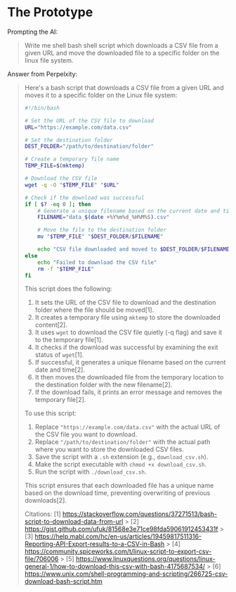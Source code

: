 # The Prototype

Prompting the AI:

> Write me shell bash shell script which downloads a CSV file from a given URL
> and move the downloaded file to a specific folder on the linux file system.

Answer from Perpelxity:

> Here's a bash script that downloads a CSV file from a given URL and moves it to a specific folder on the Linux file system:
>
> ```bash
> #!/bin/bash
>
> # Set the URL of the CSV file to download
> URL="https://example.com/data.csv"
>
> # Set the destination folder
> DEST_FOLDER="/path/to/destination/folder"
>
> # Create a temporary file name
> TEMP_FILE=$(mktemp)
>
> # Download the CSV file
> wget -q -O "$TEMP_FILE" "$URL"
>
> # Check if the download was successful
> if [ $? -eq 0 ]; then
>     # Generate a unique filename based on the current date and time
>     FILENAME="data_$(date +%Y%m%d_%H%M%S).csv"
>
>     # Move the file to the destination folder
>     mv "$TEMP_FILE" "$DEST_FOLDER/$FILENAME"
>
>     echo "CSV file downloaded and moved to $DEST_FOLDER/$FILENAME"
> else
>     echo "Failed to download the CSV file"
>     rm -f "$TEMP_FILE"
> fi
> ```
>
> This script does the following:
>
> 1. It sets the URL of the CSV file to download and the destination folder where the file should be moved[1].
> 2. It creates a temporary file using `mktemp` to store the downloaded content[2].
> 3. It uses `wget` to download the CSV file quietly (-q flag) and save it to the temporary file[1].
> 4. It checks if the download was successful by examining the exit status of `wget`[1].
> 5. If successful, it generates a unique filename based on the current date and time[2].
> 6. It then moves the downloaded file from the temporary location to the destination folder with the new filename[2].
> 7. If the download fails, it prints an error message and removes the temporary file[2].
>
> To use this script:
>
> 1. Replace `"https://example.com/data.csv"` with the actual URL of the CSV file you want to download.
> 2. Replace `"/path/to/destination/folder"` with the actual path where you want to store the downloaded CSV files.
> 3. Save the script with a `.sh` extension (e.g., `download_csv.sh`).
> 4. Make the script executable with `chmod +x download_csv.sh`.
> 5. Run the script with `./download_csv.sh`.
>
> This script ensures that each downloaded file has a unique name based on the download time, preventing overwriting of previous downloads[2].
>
> Citations:
> [1] https://stackoverflow.com/questions/37271513/bash-script-to-download-data-from-url > [2] https://gist.github.com/ufuk/81568e3e71ce98fda59061912453431f > [3] https://help.mabl.com/hc/en-us/articles/19459817511316-Reporting-API-Export-results-to-a-CSV-in-Bash > [4] https://community.spiceworks.com/t/linux-script-to-export-csv-file/706006 > [5] https://www.linuxquestions.org/questions/linux-general-1/how-to-download-this-csv-with-bash-4175687534/ > [6] https://www.unix.com/shell-programming-and-scripting/266725-csv-download-bash-script.htm
